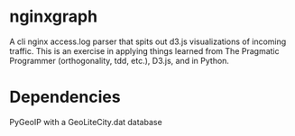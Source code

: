 nginxgraph
==========

A cli nginx access.log parser that spits out d3.js visualizations of incoming traffic.
This is an exercise in applying things learned from The Pragmatic Programmer (orthogonality,
tdd, etc.), D3.js, and in Python.

Dependencies
============

PyGeoIP with a GeoLiteCity.dat database
